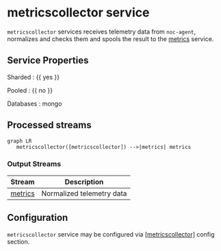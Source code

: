 # metricscollector service

`metricscollector` services receives telemetry data from `noc-agent`,
normalizes and checks them and spools the result to the [metrics](metrics.md)
service.

## Service Properties

Sharded
: {{ yes }}

Pooled
: {{ no }}

Databases
: mongo

## Processed streams

```mermaid
graph LR
   metricscollector([metricscollector]) -->|metrics| metrics
```

### Output Streams

| Stream                                     | Description               |
| ------------------------------------------ | ------------------------- |
| [metrics](../streams-reference/metrics.md) | Normalized telemetry data |

## Configuration

`metricscollector` service may be configured via [[metricscollector]](../config-reference/metricscollector.md)
config section.

